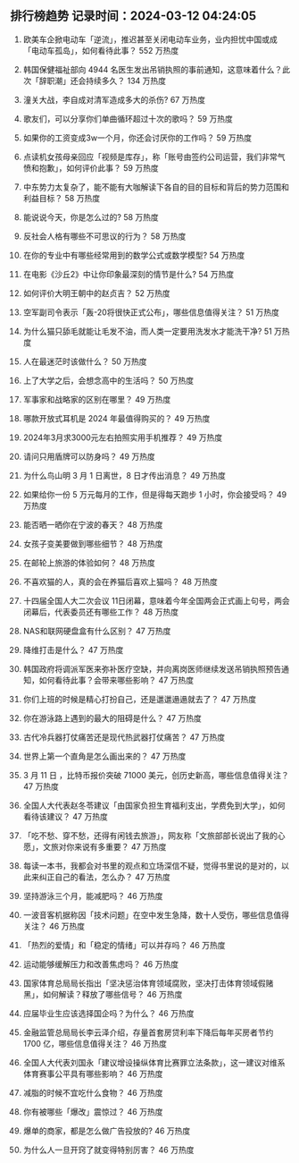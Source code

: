 
## 排行榜趋势 记录时间：2024-03-12 04:24:05
  
  1. 欧美车企掀电动车「逆流」，推迟甚至关闭电动车业务，业内担忧中国或成「电动车孤岛」，如何看待此事？ 552 万热度
    
  2. 韩国保健福祉部向 4944 名医生发出吊销执照的事前通知，这意味着什么？此次「辞职潮」还会持续多久？ 134 万热度
    
  3. 潼关大战，李自成对清军造成多大的杀伤? 67 万热度
    
  4. 歌友们，可以分享你们单曲循环超过十次的歌吗？ 59 万热度
    
  5. 如果你的工资变成3w一个月，你还会讨厌你的工作吗？ 59 万热度
    
  6. 点读机女孩母亲回应「视频是库存」，称「账号由签约公司运营，我们非常气愤和抱歉」，如何评价此事？ 59 万热度
    
  7. 中东势力太复杂了，能不能有大咖解读下各自的目的目标和背后的势力范围和利益目标？ 58 万热度
    
  8. 能说说今天，你是怎么过的? 58 万热度
    
  9. 反社会人格有哪些不可思议的行为？ 58 万热度
    
  10. 在你的专业中有哪些经常用到的数学公式或数学模型? 54 万热度
    
  11. 在电影《沙丘2》中让你印象最深刻的情节是什么? 54 万热度
    
  12. 如何评价大明王朝中的赵贞吉？ 52 万热度
    
  13. 空军副司令表示「轰-20将很快正式公布」，哪些信息值得关注？ 51 万热度
    
  14. 为什么猫只舔毛就能让毛发不油，而人类一定要用洗发水才能洗干净? 51 万热度
    
  15. 人在最迷茫时该做什么？ 50 万热度
    
  16. 上了大学之后，会想念高中的生活吗？ 50 万热度
    
  17. 军事家和战略家的区别在哪里？ 49 万热度
    
  18. 哪款开放式耳机是 2024 年最值得购买的？ 49 万热度
    
  19. 2024年3月求3000元左右拍照实用手机推荐？ 49 万热度
    
  20. 请问只用盾牌可以防身吗？ 49 万热度
    
  21. 为什么鸟山明 3 月 1 日离世，8 日才传出消息？ 49 万热度
    
  22. 如果给你一份 5 万元每月的工作，但是得每天跑步 1 小时，你会接受吗？ 49 万热度
    
  23. 能否晒一晒你在宁波的春天？ 48 万热度
    
  24. 女孩子变美要做到哪些细节？ 48 万热度
    
  25. 在邮轮上旅游的体验如何？ 48 万热度
    
  26. 不喜欢猫的人，真的会在养猫后喜欢上猫吗？ 48 万热度
    
  27. 十四届全国人大二次会议 11日闭幕，意味着今年全国两会正式画上句号，两会闭幕后，代表委员还有哪些工作？ 48 万热度
    
  28. NAS和联网硬盘盒有什么区别？ 47 万热度
    
  29. 降维打击是什么？ 47 万热度
    
  30. 韩国政府将调派军医来弥补医疗空缺，并向离岗医师继续发送吊销执照预告通知，如何看待此事？会带来哪些影响？ 47 万热度
    
  31. 你们上班的时候是精心打扮自己，还是邋邋遢遢就去了？ 47 万热度
    
  32. 你在游泳路上遇到的最大的阻碍是什么？ 47 万热度
    
  33. 古代冷兵器打仗痛苦还是现代热武器打仗痛苦？ 47 万热度
    
  34. 世界上第一个直角是怎么画出来的？ 47 万热度
    
  35. 3 月 11 日 ，比特币报价突破 71000 美元，创历史新高，哪些信息值得关注？ 47 万热度
    
  36. 全国人大代表赵冬苓建议「由国家负担生育福利支出，学费免到大学」，如何看待该建议？ 47 万热度
    
  37. 「吃不愁、穿不愁，还得有闲钱去旅游」，网友称「文旅部部长说出了我的心愿」，文旅对你来说有多重要？ 47 万热度
    
  38. 每读一本书，我都会对书里的观点和立场深信不疑，觉得书里说的是对的，以此来纠正自己的看法，怎么办？ 47 万热度
    
  39. 坚持游泳三个月，能减肥吗？ 46 万热度
    
  40. 一波音客机据称因「技术问题」在空中发生急降，数十人受伤，哪些信息值得关注？ 46 万热度
    
  41. 「热烈的爱情」和「稳定的情绪」可以并存吗？ 46 万热度
    
  42. 运动能够缓解压力和改善焦虑吗？ 46 万热度
    
  43. 国家体育总局局长指出「坚决惩治体育领域腐败，坚决打击体育领域假赌黑」，如何解读？释放了哪些信号？ 46 万热度
    
  44. 应届毕业生应该选择国企吗？为什么？ 46 万热度
    
  45. 金融监管总局局长李云泽介绍，存量首套房贷利率下降后每年买房者节约 1700 亿，哪些信息值得关注？ 46 万热度
    
  46. 全国人大代表刘国永「建议增设操纵体育比赛罪立法条款」，这一建议对维系体育赛事公平具有哪些影响？ 46 万热度
    
  47. 减脂的时候不宜吃什么食物？ 46 万热度
    
  48. 你有被哪些「爆改」震惊过？ 46 万热度
    
  49. 爆单的商家，都是怎么做广告投放的? 46 万热度
    
  50. 为什么人一旦开窍了就变得特别厉害？ 46 万热度
    